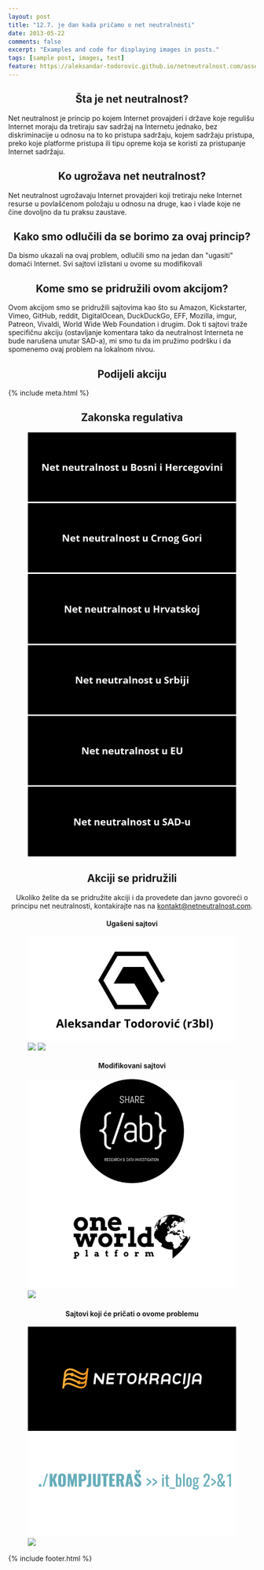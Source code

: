 ```yaml
---
layout: post
title: "12.7. je dan kada pričamo o net neutralnosti"
date: 2013-05-22
comments: false
excerpt: "Examples and code for displaying images in posts."
tags: [sample post, images, test]
feature: https://aleksandar-todorovic.github.io/netneutralnost.com/assets/img/neutrality-eff_opt.jpg
---
```


<h2 align="center"> Šta je net neutralnost?</h2>

Net neutralnost je princip po kojem Internet provajderi i države koje regulišu Internet moraju da tretiraju sav sadržaj na Internetu jednako, bez diskriminacije u odnosu na to ko pristupa sadržaju, kojem sadržaju pristupa, preko koje platforme pristupa ili tipu opreme koja se koristi za pristupanje Internet sadržaju.

<h2 align="center">Ko ugrožava net neutralnost?</h2>

Net neutralnost ugrožavaju Internet provajderi koji tretiraju neke Internet resurse u povlašćenom položaju u odnosu na druge, kao i vlade koje ne čine dovoljno da tu praksu zaustave.

<h2 align="center">Kako smo odlučili da se borimo za ovaj princip?</h2>

Da bismo ukazali na ovaj problem, odlučili smo na jedan dan "ugasiti" domaći Internet. Svi sajtovi izlistani u ovome su modifikovali

<h2 align="center">Kome smo se pridružili ovom akcijom?</h2>

Ovom akcijom smo se pridružili sajtovima kao što su Amazon, Kickstarter, Vimeo, GitHub, reddit, DigitalOcean, DuckDuckGo, EFF, Mozilla, imgur, Patreon, Vivaldi, World Wide Web Foundation i drugim. Dok ti sajtovi traže specifičnu akciju (ostavljanje komentara tako da neutralnost Interneta ne bude narušena unutar SAD-a), mi smo tu da im pružimo podršku i da spomenemo ovaj problem na lokalnom nivou.

<h2 align="center">Podijeli akciju</h2>

<div class="post-title">
	<div class="entry-meta">
		{% include meta.html %}
	</div>
</div>

<h2 align="center">Zakonska regulativa</h2>

<figure class="half">
	<a href="#"><img src="assets/img/saznaj-vise/bih.png"></a>
	<a href="#"><img src="assets/img/saznaj-vise/mne.png"></a>
	<a href="#"><img src="assets/img/saznaj-vise/cro.png"></a>
	<a href="#"><img src="assets/img/saznaj-vise/ser.png"></a>
	<a href="#"><img src="assets/img/saznaj-vise/eur.png"></a>
	<a href="#"><img src="assets/img/saznaj-vise/usa.png"></a>
	<figcaption></figcaption>
</figure>

<h2 align="center">Akciji se pridružili</h2>

<div align="center">
Ukoliko želite da se pridružite akciji i da provedete dan javno govoreći o principu net neutralnosti, kontakirajte nas na <a href="mailto:kontakt@netneutralnost.com">kontakt@netneutralnost.com</a>.
</div>

<h4 align="center">Ugašeni sajtovi</h4>

<figure class="third">
	<a href="https://blog.r3bl.me"><img src="assets/img/partners/r3bl.png"></a>
	<img src="http://placehold.it/600x300.jpg">
	<img src="http://placehold.it/600x300.jpg">
	<figcaption></figcaption>
</figure>

<h4 align="center">Modifikovani sajtovi</h4>

<figure class="third">
	<a href="https://labs.rs"><img src="assets/img/partners/share-lab.png"></a>
	<a href="https://oneworldplatform.net/"><img src="assets/img/partners/owplatform.png"></a>
	<img src="http://placehold.it/600x300.jpg">
	<figcaption></figcaption>
</figure>

<h4 align="center">Sajtovi koji će pričati o ovome problemu</h4>

<figure class="third">
	<a href="http://netokracija.com"><img src="assets/img/partners/netokracija.png"></a>
	<a href="https://kompjuteras.com"><img src="assets/img/partners/kompjuteras.png"></a>
	<img src="http://placehold.it/600x300.jpg">
	<figcaption></figcaption>
</figure>

{% include footer.html %}
